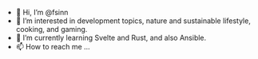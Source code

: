 - 👋 Hi, I’m @fsinn
- 👀 I’m interested in development topics, nature and sustainable lifestyle, cooking, and gaming.
- 🌱 I’m currently learning Svelte and Rust, and also Ansible.
- 📫 How to reach me ...

<!---
fsinn/fsinn is a ✨ special ✨ repository because its `README.md` (this file) appears on your GitHub profile.
You can click the Preview link to take a look at your changes.
--->
